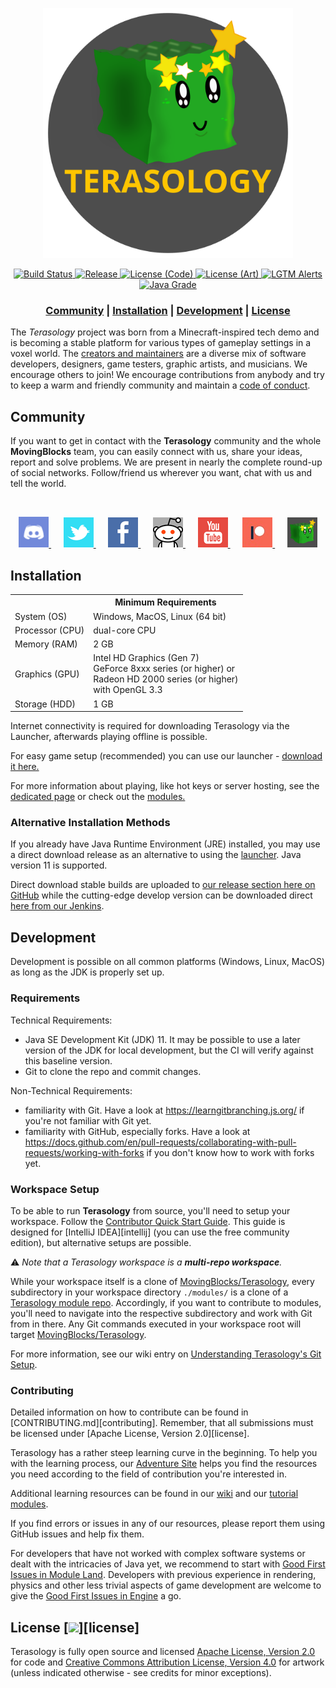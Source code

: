 <p align="center"><img src="./docs/images/terasology-logo.png" height=400px/></>
<div align="center">
    <a href="https://jenkins.terasology.org/job/Terasology/">
        <img src="https://jenkins.terasology.org/job/Terasology/badge/icon" alt="Build Status"/>
    </a>
    <a href="https://github.com/MovingBlocks/Terasology/releases/latest">
        <img src="https://img.shields.io/github/release/MovingBlocks/Terasology.svg" alt="Release" />
    </a>
    <a href="http://www.apache.org/licenses/LICENSE-2.0">
        <img src="https://img.shields.io/badge/license(code)-Apache%202.0-blue.svg" alt="License (Code)" />
    </a>
    <a href="http://creativecommons.org/licenses/by/4.0/">
        <img src="https://img.shields.io/badge/license(art)-CC%20BY%204.0-blue.svg" alt="License (Art)" />
    </a>
    <a href="https://lgtm.com/projects/g/MovingBlocks/Terasology/alerts/">
        <img src="https://img.shields.io/lgtm/alerts/g/MovingBlocks/Terasology.svg?logo=lgtm&logoWidth=18" alt="LGTM Alerts" />
    </a>
    <a href="https://lgtm.com/projects/g/MovingBlocks/Terasology/context:java">
        <img src="https://img.shields.io/lgtm/grade/java/g/MovingBlocks/Terasology.svg?logo=lgtm&logoWidth=18" alt="Java Grade" />
    </a>
</div>

<h3 align="center"><b>
    <a href="#community">Community</a> | 
    <a href="#installation">Installation</a> | 
    <a href="#development">Development</a>  | 
    <a href="#license-">License</a> 
</b></h3>

The _Terasology_ project was born from a Minecraft-inspired tech demo and is becoming a stable platform for various types of gameplay settings in a voxel world.
The [creators and maintainers](https://github.com/MovingBlocks/Terasology/blob/develop/docs/Credits.md) are a diverse mix of software developers, designers, game testers, graphic artists, and musicians. We encourage others to join!
We encourage contributions from anybody and try to keep a warm and friendly community and maintain a [code of conduct](docs/CODE_OF_CONDUCT.md).

## Community

If you want to get in contact with the **Terasology** community and the whole **MovingBlocks** team, you can easily connect with us, share your ideas, report and solve problems.
We are present in nearly the complete round-up of social networks. Follow/friend us wherever you want, chat with us and tell the world.

&nbsp;

<p align="center">
    <a title="Discord" href="https://discord.gg/terasology">
        <img src="./docs/images/discord.png" width="48px"/>
    </a>
    &nbsp;&nbsp;&nbsp;&nbsp;
    <a title="Twitter" href="https://twitter.com/Terasology">
    <img src="./docs/images/twitter.png" width="48px"/>
    </a>
    &nbsp;&nbsp;&nbsp;&nbsp;
    <a title="Facebook" href="https://www.facebook.com/Terasology">
        <img src="./docs/images/facebook.png" width="48px"/>
    </a>
    &nbsp;&nbsp;&nbsp;&nbsp;
    <a title="Reddit" href="http://www.reddit.com/r/Terasology">
        <img src="./docs/images/reddit.png" width="48px"/>
    </a>
    &nbsp;&nbsp;&nbsp;&nbsp;
    <a title="Youtube" href="https://www.youtube.com/user/blockmaniaTV">
        <img src="./docs/images/youtube.png" width="48px"/>
    </a>
    &nbsp;&nbsp;&nbsp;&nbsp;
    <a title="Patreon" href="https://www.patreon.com/Terasology">
        <img src="./docs/images/patreon.jpg" width="48px"/>
    </a>
    &nbsp;&nbsp;&nbsp;&nbsp;
    <a title="Terasology Forum" href="https://forum.terasology.org">
        <img src="./docs/images/forum.png" width="48px"/>
    </a>
</p>


## Installation

<table>
    <tr>
        <td></td>
        <th>Minimum Requirements</th>
    </tr>
    <tr>
        <td>System (OS)</td>
        <td>Windows, MacOS, Linux (64 bit)</td>
    </tr>
    <tr>
        <td>Processor (CPU)</td>
        <td>dual-core CPU</td>
    </tr>
    <tr>
        <td>Memory (RAM)</td>
        <td>2 GB</td>
    </tr>
    <tr>
        <td>Graphics (GPU)</td>
        <td style="vertical-align:top">
            Intel HD Graphics (Gen 7)<br/>
            GeForce 8xxx series (or higher) or<br/>
            Radeon HD 2000 series (or higher)<br/>
            with OpenGL 3.3
        </td>
    </tr>
    <tr>
        <td>Storage (HDD)</td>
        <td>1 GB</td>
    </tr>
</table>

Internet connectivity is required for downloading Terasology via the Launcher, afterwards playing offline is possible.

For easy game setup (recommended) you can use our launcher - [download it here.](https://terasology.org/download.html)

For more information about playing, like hot keys or server hosting, see the [dedicated page](docs/Playing.md) or check out the [modules.](docs/Modules.md)


### Alternative Installation Methods

If you already have Java Runtime Environment (JRE) installed, you may use a direct download release as an alternative to using the [launcher](https://github.com/MovingBlocks/TerasologyLauncher/releases). Java version 11 is supported.

Direct download stable builds are uploaded to [our release section here on GitHub](https://github.com/MovingBlocks/Terasology/releases) while the cutting-edge develop version can be downloaded direct [here from our Jenkins](https://jenkins.terasology.io/teraorg/job/Terasology/job/Omega/job/master/lastSuccessfulBuild/artifact/distros/omega/build/distributions/TerasologyOmega.zip).


## Development

Development is possible on all common platforms (Windows, Linux, MacOS) as long as the JDK is properly set up.

### Requirements

Technical Requirements:
- Java SE Development Kit (JDK) 11. It may be possible to use a later version of the JDK for local development, but the CI will verify against this baseline version.
- Git to clone the repo and commit changes.

Non-Technical Requirements:
- familiarity with Git. Have a look at https://learngitbranching.js.org/ if you're not familiar with Git yet.
- familiarity with GitHub, especially forks. Have a look at https://docs.github.com/en/pull-requests/collaborating-with-pull-requests/working-with-forks if you don't know how to work with forks yet.

### Workspace Setup

To be able to run **Terasology** from source, you'll need to setup your workspace.
Follow the [Contributor Quick Start Guide](https://github.com/MovingBlocks/Terasology/wiki/Contributor-Quick-Start).
This guide is designed for [IntelliJ IDEA][intellij] (you can use the free community edition), but alternative setups are possible.

:warning: _Note that a Terasology workspace is a **multi-repo workspace**._

While your workspace itself is a clone of [MovingBlocks/Terasology](https://github.com/MovingBlocks/Terasology), every subdirectory in your workspace directory `./modules/` is a clone of a [Terasology module repo](https://github.com/Terasology).
Accordingly, if you want to contribute to modules, you'll need to navigate into the respective subdirectory and work with Git from in there.
Any Git commands executed in your workspace root will target [MovingBlocks/Terasology](https://github.com/MovingBlocks/Terasology).

For more information, see our wiki entry on [Understanding Terasology's Git Setup](https://github.com/MovingBlocks/Terasology/wiki/Developing-Modules#understanding-terasologys-git-setup).


### Contributing

Detailed information on how to contribute can be found in [CONTRIBUTING.md][contributing]. Remember, that all submissions must be licensed under [Apache License, Version 2.0][license].

Terasology has a rather steep learning curve in the beginning.
To help you with the learning process, our [Adventure Site](https://terasology.org/AdventureSite/#/) helps you find the resources you need according to the field of contribution you're interested in.

Additional learning resources can be found in our [wiki](https://github.com/MovingBlocks/Terasology/wiki) and our [tutorial modules](https://github.com/Terasology?q=Tutorial&type=all&language=&sort=).

If you find errors or issues in any of our resources, please report them using GitHub issues and help fix them.

For developers that have not worked with complex software systems or dealt with the intricacies of Java yet, we recommend to start with [Good First Issues in Module Land](https://github.com/search?l=&q=org%3ATerasology+label%3A%22Good+First+Issue%22+state%3Aopen&state=open&type=Issues). Developers with previous experience in rendering, physics and other less trivial aspects of game development are welcome to give the [Good First Issues in Engine](https://github.com/MovingBlocks/Terasology/issues?q=is%3Aissue+is%3Aopen+sort%3Aupdated-desc+label%3A%22Good+First+Issue%22) a go.

## License [![](https://img.shields.io/github/license/MovingBlocks/Terasology)][license]

Terasology is fully open source and licensed [Apache License, Version 2.0](http://www.apache.org/licenses/LICENSE-2.0") for code and [Creative Commons Attribution License, Version 4.0](http://creativecommons.org/licenses/by/4.0/) for artwork (unless indicated otherwise - see credits for minor exceptions).